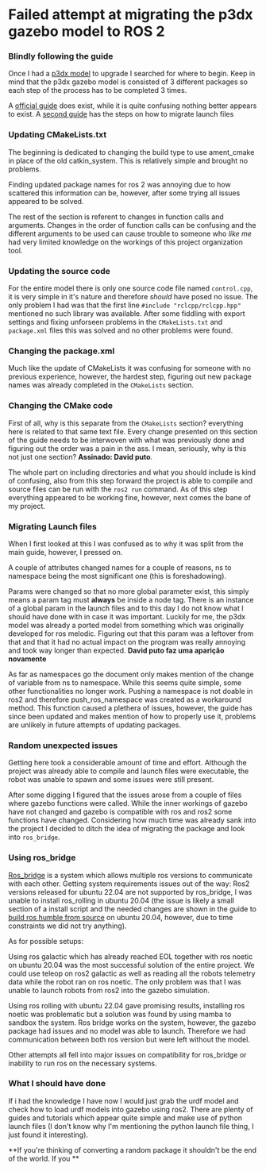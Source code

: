 # Failed attempt at migrating the p3dx gazebo model to ROS 2

### Blindly following the guide

Once I had a [p3dx model](https://www.google.com/url?sa=t&rct=j&q=&esrc=s&source=web&cd=&ved=2ahUKEwix0Yn2-f2EAxU3KrkGHSRpAzsQFnoECBEQAQ&url=https%3A%2F%2Fgithub.com%2Fmario-serna%2Fpioneer_p3dx_model&usg=AOvVaw1KeTnZ1CypgLXl7T1k5pcA&opi=89978449) to upgrade I searched for where to begin. Keep in mind that the p3dx gazebo model is consisted of 3 different packages so each step of the process has to be completed 3 times.

A [official guide](https://docs.ros.org/en/humble/How-To-Guides/Migrating-from-ROS1/Migrating-CPP-Packages.html) does exist, while it is quite confusing nothing better appears to exist. A [second guide](https://docs.ros.org/en/humble/How-To-Guides/Migrating-from-ROS1/Migrating-Launch-Files.html) has the steps on how to migrate launch files

### Updating CMakeLists.txt

The beginning is dedicated to changing the build type to use ament_cmake in place of the old catkin_system. This is relatively simple and brought no problems.

Finding updated package names for ros 2 was annoying due to how scattered this information can be, however, after some trying all issues appeared to be solved. 

The rest of the section is referent to changes in function calls and arguments. Changes in the order of function calls can be confusing and the different arguments to be used can cause trouble to someone who _like me_ had very limited knowledge on the workings of this project organization tool.

### Updating the source code

For the entire model there is only one source code file named `control.cpp`, it is very simple in it's nature and therefore _should_ have posed no issue. The only problem I had was that the first line `#include "rclcpp/rclcpp.hpp"` mentioned no such library was available. After some fiddling with export settings and fixing unforseen problems in the `CMakeLists.txt` and `package.xml` files this was solved and no other problems were found.

### Changing the package.xml

Much like the update of CMakeLists it was confusing for someone with no previous experience, however, the hardest step, figuring out new package names was already completed in the `CMakeLists` section.

### Changing the CMake code

First of all, why is this separate from the `CMakeLists` section? everything here is related to that same text file. Every change presented on this section of the guide needs to be interwoven with what was previously done and figuring out the order was a pain in the ass. I mean, seriously, why is this not just one section? **Assinado: David puto**.

The whole part on including directories and what you should include is kind of confusing, also from this step forward the project is able to compile and source files can be run with the `ros2 run` command. As of this step everything appeared to be working fine, however, next comes the bane of my project.

### Migrating Launch files

When I first looked at this I was confused as to why it was split from the main guide, however, I pressed on.

A couple of attributes changed names for a couple of reasons, ns to namespace being the most significant one (this is foreshadowing).

Params were changed so that no more global parameter exist, this simply means a param tag must **always** be inside a node tag. There is an instance of a global param in the launch files and to this day I do not know what I should have done with in case it was important. Luckily for me, the p3dx model was already a ported model from something which was originally developed for ros melodic. Figuring out that this param was a leftover from that and that it had no actual impact on the program was really annoying and took way longer than expected. **David puto faz uma aparição novamente**

As far as namespaces go the document only makes mention of the change of variable from ns to namespace. While this seems quite simple, some other functionalities no longer work. Pushing a namespace is not doable in ros2 and therefore push_ros_namespace was created as a workaround method. This function caused a plethera of issues, however, the guide has since been updated and makes mention of how to properly use it, problems are unlikely in future attempts of updating packages.

### Random unexpected issues

Getting here took a considerable amount of time and effort. Although the project was already able to compile and launch files were executable, the robot was unable to spawn and some issues were still present.

After some digging I figured that the issues arose from a couple of files where gazebo functions were called. While the inner workings of gazebo have not changed and gazebo is compatible with ros and ros2 some functions have changed. Considering how much time was already sank into the project I decided to ditch the idea of migrating the package and look into `ros_bridge`.

### Using ros_bridge

[Ros_bridge](https://github.com/ros2/ros1_bridge) is a system which allows multiple ros versions to communicate with each other. Getting system requirements issues out of the way: Ros2 versions released for ubuntu 22.04 are not supported by ros_bridge, I was unable to install ros_rolling in ubuntu 20.04 (the issue is likely a small section of a install script and the needed changes are shown in the guide to [build ros humble from source](https://docs.ros.org/en/humble/Installation/Alternatives/Ubuntu-Development-Setup.html) on ubuntu 20.04, however, due to time constraints we did not try anything).

As for possible setups: 

Using ros galactic which has already reached EOL together with ros noetic on ubuntu 20.04 was the most successful solution of the entire project. We could use teleop on ros2 galactic as well as reading all the robots telemetry data while the robot ran on ros noetic. The only problem was that I was unable to launch robots from ros2 into the gazebo simulation.

Using ros rolling with ubuntu 22.04 gave promising results, installing ros noetic was problematic but a solution was found by using mamba to sandbox the system. Ros bridge works on the system, however, the gazebo package had issues and no model was able to launch. Therefore we had communication between both ros version but were left without the model.

Other attempts all fell into major issues on compatibility for ros_bridge or inability to run ros on the necessary systems.

### What I should have done

If i had the knowledge I have now I would just grab the urdf model and check how to load urdf models into gazebo using ros2. There are plenty of guides and tutorials which appear quite simple and make use of python launch files (I don't know why I'm mentioning the python launch file thing, I just found it interesting).

**If you're thinking of converting a random package it shouldn't be the end of the world. If you **